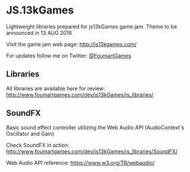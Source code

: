 # JS.13kGames
Lightweight libraries prepared for js13kGames game jam. Theme to be announced in 13 AUG 2016

Visit the game jam web page: http://js13kgames.com/

For updates follow me on Twitter: <a href="https://twitter.com/FoumartGames" target="_blank">@FoumartGames</a>

## Libraries
All libraries are available here for review: http://www.foumartgames.com/dev/js13kGames/js_libraries/

## SoundFX
Basic sound effect controller utilizing the Web Audio API (AudioContext's Oscillator and Gain)

Check SoundFX in action: http://www.foumartgames.com/dev/js13kGames/js_libraries/SoundFX/

Web Audio API reference: https://www.w3.org/TR/webaudio/
